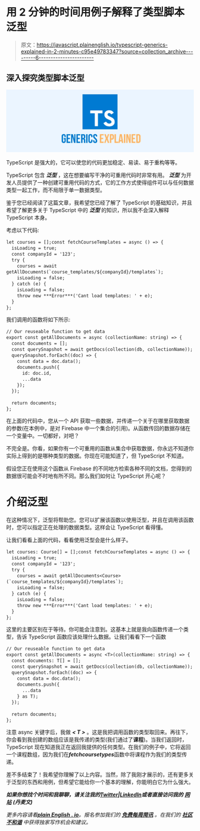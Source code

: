 # 用 2 分钟的时间用例子解释了类型脚本泛型

> 原文：<https://javascript.plainenglish.io/typescript-generics-explained-in-2-minutes-c95e49783347?source=collection_archive---------6----------------------->

## 深入探究类型脚本泛型

![](img/9454c2598a5453234177f4a92a8d17d3.png)

TypeScript 是强大的，它可以使您的代码更加稳定、易读、易于重构等等。

TypeScript 包含 ***泛型*** ，这在想要编写干净的可重用代码时非常有用。 ***泛型*** 为开发人员提供了一种创建可重用代码的方式，它的工作方式使得组件可以与任何数据类型一起工作，而不局限于单一数据类型。

鉴于您已经阅读了这篇文章，我希望您已经了解了 TypeScript 的基础知识，并且希望了解更多关于 TypeScript 中的 ***泛型*** 的知识，所以我不会深入解释 TypeScript 本身。

考虑以下代码:

```
let courses = [];const fetchCourseTemplates = async () => {
  isLoading = true;
  const companyId = '123';
  try {
    courses = await getAllDocuments(`course_templates/${companyId}/templates`);
    isLoading = false;
  } catch (e) {
    isLoading = false;
    throw new ***Error***('Cant load templates: ' + e);
  }
};
```

我们调用的函数将如下所示:

```
// Our reuseable function to get data
export const getAllDocuments = async (collectionName: string) => {
  const documents = [];
  const querySnapshot = await getDocs(collection(db, collectionName));
  querySnapshot.forEach((doc) => {
    const data = doc.data();
    documents.push({
      id: doc.id,
      ...data
    });
  });

  return documents;
};
```

在上面的代码中，您从一个 API 获取一些数据，并传递一个关于在哪里获取数据的参数(在本例中，是对 Firebase 中一个集合的引用)。从函数传回的数据存储在一个变量中。一切都好，对吧？

不完全是。你看，如果你有一个可重用的函数从集合中获取数据，你永远不知道你实际上得到的是哪种类型的数据。你现在可能知道了，但 TypeScript 不知道。

假设您正在使用这个函数从 Firebase 的不同地方检索各种不同的文档，您得到的数据很可能会不时地有所不同。那么我们如何让 TypeScript 开心呢？

# 介绍泛型

在这种情况下，泛型将帮助您。您可以扩展该函数以使用泛型，并且在调用该函数时，您可以指定正在处理的数据类型。这样会让 TypeScript 看得懂。

让我们看看上面的代码，看看使用泛型会是什么样子。

```
let courses: Course[] = [];const fetchCourseTemplates = async () => {
  isLoading = true;
  const companyId = '123';
  try {
    courses = await getAllDocuments<Course>(`course_templates/${companyId}/templates`);
    isLoading = false;
  } catch (e) {
    isLoading = false;
    throw new ***Error***('Cant load templates: ' + e);
  }
};
```

这里的主要区别在于等待。你可能会注意到<course>。这基本上就是我向函数传递一个类型，告诉 TypeScript 函数应该处理什么数据。让我们看看下一个函数</course>

```
// Our reuseable function to get data
export const getAllDocuments = async <T>(collectionName: string) => {
  const documents: T[] = [];
  const querySnapshot = await getDocs(collection(db, collectionName));
  querySnapshot.forEach((doc) => {
    const data = doc.data();
    documents.push({
      ...data
    } as T);
  });

  return documents;
};
```

注意 async 关键字后，我做 ***< T >*** 。这是我把调用函数的类型取回来。再往下，你会看到我创建的数组应该是我传递的类型(我们通过了**课程**)。当我们返回时，TypeScript 现在知道我正在返回我提供的任何类型。在我们的例子中，它将返回一个课程数组，因为我们在***fetchcoursetypes***函数中将课程作为我们的类型传递。

差不多结束了！我希望你理解了以上内容。当然，除了我刚才展示的，还有更多关于泛型的东西和用例，但希望它能给你一个基本的理解，你能明白它为什么强大。

***如果你想找个时间和我聊聊，请关注我的***[***Twitter***](https://twitter.com/nickycdk)***|***[***LinkedIn***](https://www.linkedin.com/in/dknickychristensen/)***或者直接访问我的*** [***网站***](https://nickychristensen.dk/) ***(丹麦文)***

**更多内容请看*[***plain English . io***](http://plainenglish.io/)*。报名参加我们的* [***免费每周简讯***](http://newsletter.plainenglish.io/) *。在我们的* [***社区不和谐***](https://discord.gg/GtDtUAvyhW) *中获得独家写作机会和建议。**